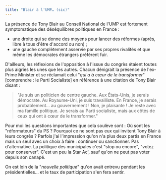 ```yaml
---
title: "Blair à l'UMP… (sic)"
---
```


La présence de Tony Blair au Conseil National de l'UMP est fortement
symptomatique des déséquilibres politiques en France :

-   une droite qui se donne des moyens pour lancer des réformes (après, libre à
    tous d'être d'accord ou non) ;
-   une gauche complètement asservie par ses propres rivalités et que même les
    démocrates étrangers préfèrent fuir.

D'ailleurs, les réflexions de l'opposition à l'issue du congrès étaient toutes
plus aigries les unes que les autres. Chacun dénigrait la présence de l'ex-Prime
Minister et se réclamait celui "_qui a à cœur de le transformer_" [comprendre :
le Parti Socialiste] en référence à une citation de Tony Blair disant :

> "Je suis un politicien de centre gauche. Aux États-Unis, je serais démocrate.
> Au Royaume-Uni, je suis travailliste. En France, je serais probablement… au
> gouvernement ! Non, je plaisante ! Je reste avec ma famille politique. Je
> serais au Parti socialiste, mais aux côtés de ceux qui ont à cœur de le
> transformer."

Pour moi les questions importantes que cela soulève sont : Où sont les
"réformateurs" du PS ? Pourquoi ce ne sont pas eux qui invitent Tony Blair à
leurs congrès ? Parfois j'ai l'impression qu'on n'a plus deux partis en France
mais un seul avec un choix à faire : continuer ou sanctionner. Pas
d'alternative. La politique des municipales c'est "stop ou encore", "votez pour
conserver". C'est un peu la Star Ac', sauf qu'on ne peut pas voter depuis son
canapé.

On est loin de la "_nouvelle politique_" qu'on avait entrevu pendant les
présidentielles… et le taux de participation s'en fera sentir.
